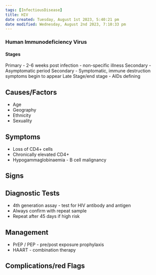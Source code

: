 ```yaml
---
tags: [InfectiousDisease]
title: HIV
date created: Tuesday, August 1st 2023, 5:40:21 pm
date modified: Wednesday, August 2nd 2023, 7:10:33 pm
---
```


### Human Immunodeficiency Virus

#### Stages

Primary - 2-6 weeks post infection - non-specific illness
Secondary - Asymptomatic period
Secondary - Symptomatic, immune destruction symptoms begin to appear
Late Stage/end stage - AIDs defining

## Causes/Factors

- Age
- Geography
- Ethnicity
- Sexuality

## Symptoms

- Loss of CD4+ cells
- Chronically elevated CD4+
- Hypogammaglobinaemia - B cell malignancy

## Signs

## Diagnostic Tests

- 4th generation assay - test for HIV antibody and antigen
- Always confirm with repeat sample
- Repeat after 45 days if high risk

## Management

- PrEP / PEP - pre/post exposure prophylaxis
- HAART - combination therapy

## Complications/red Flags
